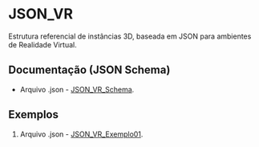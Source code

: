 # JSON_VR
Estrutura referencial de instâncias 3D, baseada em JSON para ambientes de Realidade Virtual.

## Documentação (JSON Schema)
* Arquivo .json - [JSON_VR_Schema](https://github.com/LordKrampus/JSON_VR/blob/13b008d3d2143b26253f392ad7da1da5b8560abc/Schema/JSON_RV_Schema.json).

## Exemplos
1) Arquivo .json - [JSON_VR_Exemplo01](https://github.com/LordKrampus/JSON_VR/blob/13b008d3d2143b26253f392ad7da1da5b8560abc/Exemplos/JSON_RV_Exemplo01.json).
